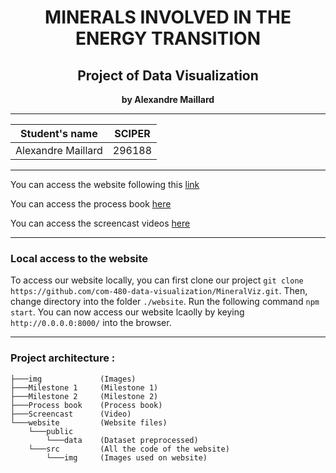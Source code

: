 **<h1 align="center">MINERALS INVOLVED IN THE ENERGY TRANSITION </h1>**
**<h2 align="center">Project of Data Visualization</h2>**
**<p align="center">by Alexandre Maillard</p>**

---

| Student's name | SCIPER |
| -------------- | ------ |
| Alexandre Maillard     | 296188 |
   
-----
You can access the website following this [link](https://com-480-data-visualization.github.io/MineralsViz/)

You can access the process book [here](Process_book.pdf)

You can access the screencast videos [here](Screencast_Presentation.mp4)

-----
### Local access to the website
To access our website locally, you can first clone our project
`git clone https://github.com/com-480-data-visualization/MineralViz.git`.
Then, change directory into the folder `./website`.
Run the following command `npm start`.
You can now access our website lcaolly by keying `http://0.0.0.0:8000/` into the browser.

---
### Project architecture :
```
├───img             (Images)
├───Milestone 1     (Milestone 1)
├───Milestone 2     (Milestone 2)
├───Process book    (Process book)
├───Screencast      (Video)
└───website         (Website files)
    └───public 
        └───data    (Dataset preprocessed)   
    └───src         (All the code of the website)
        └───img     (Images used on website)
```
